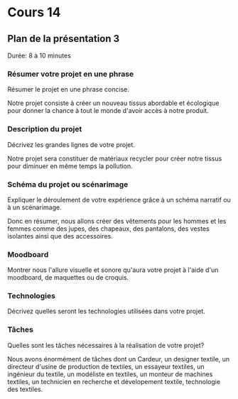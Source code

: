 # Cours 14
## Plan de la présentation 3
Durée: 8 à 10 minutes

### Résumer votre projet en une phrase
Résumer le projet en une phrase concise.   

Notre projet consiste à créer un nouveau tissus abordable et écologique pour donner la chance à tout le monde d'avoir accès à notre produit.

### Description du projet 
Décrivez les grandes lignes de votre projet. 

Notre projet sera constituer de matériaux recycler pour créer notre tissus pour diminuer en même temps la pollution.

### Schéma du projet ou scénarimage
Expliquer le déroulement de votre expérience grâce à un schéma narratif ou à un scénarimage. 

Donc en résumer, nous allons créer des vêtements pour les hommes et les femmes comme des jupes, des chapeaux, des pantalons, des vestes isolantes ainsi que des accessoires.

### Moodboard
Montrer nous l'allure visuelle et sonore qu'aura votre projet à l'aide d'un moodboard, de maquettes ou de croquis. 

### Technologies
Décrivez quelles seront les technologies utilisées dans votre projet. 

### Tâches
Quelles sont les tâches nécessaires à la réalisation de votre projet? 

Nous avons énormément de tâches dont un Cardeur, un designer textile, un directeur d'usine de production de textiles, un essayeur textiles, un ingénieur du textile, un modéliste en textiles, un monteur de machines textiles, un technicien en recherche et dévelopement textile, technologie des textiles.
